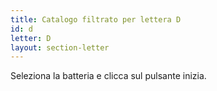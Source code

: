 ```yaml
---
title: Catalogo filtrato per lettera D
id: d
letter: D
layout: section-letter
---
```

Seleziona la batteria e clicca sul pulsante inizia.